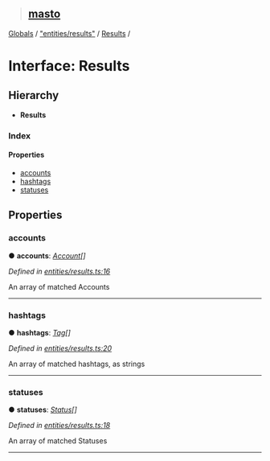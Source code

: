 > ## [masto](../README.md)

[Globals](../globals.md) / ["entities/results"](../modules/_entities_results_.md) / [Results](_entities_results_.results.md) /

# Interface: Results

## Hierarchy

* **Results**

### Index

#### Properties

* [accounts](_entities_results_.results.md#accounts)
* [hashtags](_entities_results_.results.md#hashtags)
* [statuses](_entities_results_.results.md#statuses)

## Properties

###  accounts

● **accounts**: *[Account](_entities_account_.account.md)[]*

*Defined in [entities/results.ts:16](https://github.com/neet/masto.js/blob/80b1796/src/entities/results.ts#L16)*

An array of matched Accounts

___

###  hashtags

● **hashtags**: *[Tag](_entities_tag_.tag.md)[]*

*Defined in [entities/results.ts:20](https://github.com/neet/masto.js/blob/80b1796/src/entities/results.ts#L20)*

An array of matched hashtags, as strings

___

###  statuses

● **statuses**: *[Status](_entities_status_.status.md)[]*

*Defined in [entities/results.ts:18](https://github.com/neet/masto.js/blob/80b1796/src/entities/results.ts#L18)*

An array of matched Statuses

___
